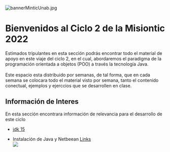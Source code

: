 ![bannerMinticUnab.jpg](https://crodrigr-gmail-com.trinket.io/api/files/608ed78845fe6aba0d7c02fe/bannerminticunab.jpeg "bannerMinticUnab.jpg")
# Bienvenidos al Ciclo 2 de la Misiontic 2022

Estimados tripulantes en esta sección podrás encontrar todo el material de apoyo en este viaje del ciclo 2, en el cual, abordaremos el paradigma de la programación orientada a objetos (POO) a través la tecnología Java. <br><br>
Este espacio esta distribuido por semanas, de tal forma, que en cada semana se colocara todo el material visto por semana, tanto el contenido conectual, ejemplos y ejerccios que se desarrollen en clase. 

## Información de Interes

En esta sección encontrara información de relevancia para el desarrollo de este ciclo

- [jdk 15](https://www.youtube.com/watch?v=2Et13pH2484) <br>

- Instalación de Java y Netbeean [Links](https://www.youtube.com/watch?v=2Et13pH2484) <br>
[![](https://img.youtube.com/vi/2Et13pH2484/0.jpg)](https://www.youtube.com/watch?v=2Et13pH2484)

